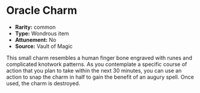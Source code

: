 
# Oracle Charm

* **Rarity:** common
* **Type:** Wondrous item
* **Attunement:** No
* **Source:** Vault of Magic


This small charm resembles a human finger bone engraved with runes and complicated knotwork patterns. As you contemplate a specific course of action that you plan to take within the next 30 minutes, you can use an action to snap the charm in half to gain the benefit of an augury spell. Once used, the charm is destroyed.
